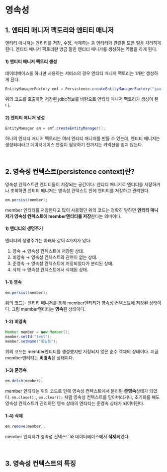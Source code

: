 # 영속성
## 1. 엔티티 매니저 팩토리와 엔티티 매니저
엔티티 매니저는 엔티티를 저장, 수정, 삭제하는 등 엔티티와 관련된 모든 일을 처리하게 된다. 엔티티 매니저 팩토리란 방금 말한 엔티티 매니저를 생성하는 역활을 하게 된다.

#### 1) 엔티티 매니저 팩토리 생성
데이터베이스를 하나만 사용하는 서비스의 경우 엔티티 매니저 팩토리는 1개만 생성하게 된다.
```Java
EntityManagerFactory emf = Persistence.createEntityManagerFactory("jpatest");
```
위의 코드를 호출하면 저장된 jdbc정보를 바탕으로 엔티티 매니저 팩토리가 생성이 된다.

#### 2) 엔티티 매니저 생성
```Java
EntityManager em = emf.createEntityManager();
```

하나의 엔티티 매니저 팩토리는 여러 엔티티 매니저를 만들 수 있는데, 엔티티 매니저는 생성되더라고 데이터데이스 연결이 필요하기 전까지는 커넥션을 얻지 않는다. 

<br/>

## 2. 영속성 컨텍스트(persistence context)란?
영속성 컨텍스트란 엔티티들이 저장되는 공간이다. 엔티티 매니저로 엔티티를 저장하거나 조회하면 엔티티 메니저는 영속성 컨텍스트 안에 엔티티를 저장하고 관리한다.

```Java
em.persist(member);
```
member 엔티티를 저장한다고 많이 사용했던 위의 코드는 정확히 말하면 **엔티티 매니저가 영속성 컨텍스트에 member엔티티를 저장**한다는 의미이다.

#### 1) 엔티티의 생명주기
엔티티의 생명주기는 아래와 같이 4가지가 있다.
1. 영속 &rightarrow; 영속성 컨텍스트에 저장된 상태.
2. 비영속 &rightarrow; 영속성 컨텍스트와 관련이 없는 상태.
3. 준영속 &rightarrow; 영속성 컨텍스트에 저장되었다가 분리된 상태.
4. 삭제 &rightarrow; 영속성 컨텍스트에서 삭제된 상태.

#### 1-1) 영속
```Java
em.persist(member);
```
위의 코드는 엔티티 매니저를 통해 member엔티티가 영속성 컨텍스트에 저장된 상태이다. 그럼 member엔티티는 **영속**된 상태이다.

#### 1-2) 비영속
```Java
Member member = new Member();
member.setId("test");
member.setName("홍길동");
```
위의 코드는 member엔티티를 생성했지만 저장되지 않은 순수 객체의 상태이다. 지금 member엔티티는 **비영속**된 상태이다.

#### 1-3) 준영속
```Java
em.detch(member);
```
member 엔티티는 위의 코드로 인해 영속성 컨텍스트에서 분리된 **준영속**상태가 되었다. 
`em.close();`, `em.clear();` 처럼 영속성 컨텍스트를 닫아버리거나, 초기화를 해도 영속성 컨텍스트가 관리하던 영속 상태의 엔티티는 준영속 상태가 되어버린다. 

#### 1-4) 삭제
```Java
em.remove(member);
```
member 엔티티가 영속성 컨텍스트와 데이터베이스에서 **삭제**되었다.

<br/>

## 3. 영속성 컨텍스트의 특징